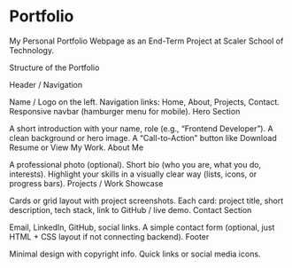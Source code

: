 # Portfolio
My Personal Portfolio Webpage as an End-Term Project at Scaler School of Technology.


Structure of the Portfolio

Header / Navigation

Name / Logo on the left.
Navigation links: Home, About, Projects, Contact.
Responsive navbar (hamburger menu for mobile).
Hero Section

A short introduction with your name, role (e.g., “Frontend Developer”).
A clean background or hero image.
A “Call-to-Action” button like Download Resume or View My Work.
About Me

A professional photo (optional).
Short bio (who you are, what you do, interests).
Highlight your skills in a visually clear way (lists, icons, or progress bars).
Projects / Work Showcase

Cards or grid layout with project screenshots.
Each card: project title, short description, tech stack, link to GitHub / live demo.
Contact Section

Email, LinkedIn, GitHub, social links.
A simple contact form (optional, just HTML + CSS layout if not connecting backend).
Footer

Minimal design with copyright info.
Quick links or social media icons.
